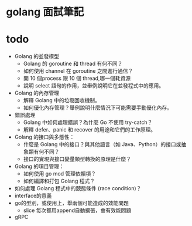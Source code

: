# golang 面試筆記

# todo
* Golang 的並發模型
  * Golang 的 goroutine 和 thread 有何不同？
  * 如何使用 channel 在 goroutine 之間進行通信？
  * 開 10 個process 跟 10 個 thread,哪一個耗資源
  * 說明 select 語句的作用，並舉例說明它在並發程式中的應用。
* Golang 的內存管理
  * 解釋 Golang 中的垃圾回收機制。
  * 如何優化內存管理？舉例說明什麼情況下可能需要手動優化內存。
* 錯誤處理
  * Golang 中如何處理錯誤？為什麼 Go 不使用 try-catch？
  * 解釋 defer、panic 和 recover 的用途和它們的工作原理。
* Golang 的接口與多態性：
  * 什麼是 Golang 中的接口？與其他語言（如 Java、Python）的接口或抽象類有何不同？
  * 接口的實現與接口變量類型轉換的原理是什麼？
* Golang 的項目管理：
  * 如何使用 go mod 管理依賴項？
  * 如何編譯和打包 Golang 程式？
* 如何處理 Golang 程式中的競態條件 (race condition)？
* interface的意義
*  go的型別，或使用上，舉兩個可能造成的效能問題
   *  slice 每次都用append自動擴張，會有效能問題
*  gRPC

